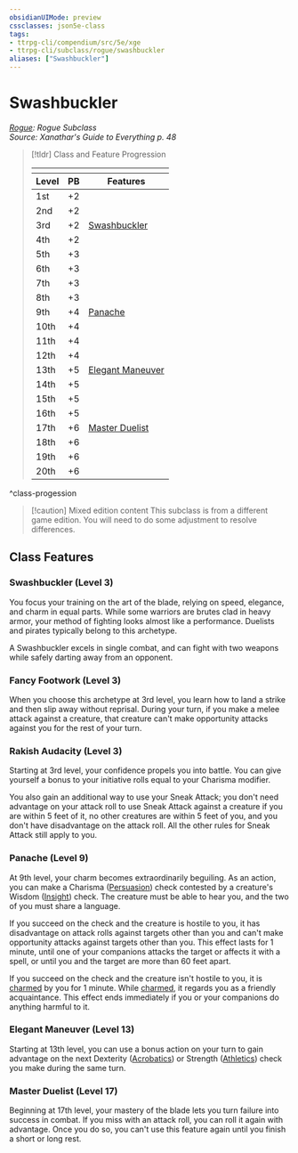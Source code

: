```yaml
---
obsidianUIMode: preview
cssclasses: json5e-class
tags:
- ttrpg-cli/compendium/src/5e/xge
- ttrpg-cli/subclass/rogue/swashbuckler
aliases: ["Swashbuckler"]
---
```

# Swashbuckler
*[Rogue](rogue-xphb.md): Rogue Subclass*  
*Source: Xanathar's Guide to Everything p. 48*  

> [!tldr] Class and Feature Progression
> 
> <table class="class-progression">
> <thead>
> <tr><th colspan='3'></th></tr>
> <tr class="class-progression"><th class"level">Level</th><th class"pb">PB</th><th class"feature">Features</th></tr>
> </thead><tbody>
> <tr class="class-progression"><td class"level">1st</td><td class"pb">+2</td><td class"feature"></td></tr>
> <tr class="class-progression"><td class"level">2nd</td><td class"pb">+2</td><td class"feature"></td></tr>
> <tr class="class-progression"><td class"level">3rd</td><td class"pb">+2</td><td class"feature"><a href='#Swashbuckler%20(Level%203)'>Swashbuckler</a></td></tr>
> <tr class="class-progression"><td class"level">4th</td><td class"pb">+2</td><td class"feature"></td></tr>
> <tr class="class-progression"><td class"level">5th</td><td class"pb">+3</td><td class"feature"></td></tr>
> <tr class="class-progression"><td class"level">6th</td><td class"pb">+3</td><td class"feature"></td></tr>
> <tr class="class-progression"><td class"level">7th</td><td class"pb">+3</td><td class"feature"></td></tr>
> <tr class="class-progression"><td class"level">8th</td><td class"pb">+3</td><td class"feature"></td></tr>
> <tr class="class-progression"><td class"level">9th</td><td class"pb">+4</td><td class"feature"><a href='#Panache%20(Level%209)'>Panache</a></td></tr>
> <tr class="class-progression"><td class"level">10th</td><td class"pb">+4</td><td class"feature"></td></tr>
> <tr class="class-progression"><td class"level">11th</td><td class"pb">+4</td><td class"feature"></td></tr>
> <tr class="class-progression"><td class"level">12th</td><td class"pb">+4</td><td class"feature"></td></tr>
> <tr class="class-progression"><td class"level">13th</td><td class"pb">+5</td><td class"feature"><a href='#Elegant%20Maneuver%20(Level%2013)'>Elegant Maneuver</a></td></tr>
> <tr class="class-progression"><td class"level">14th</td><td class"pb">+5</td><td class"feature"></td></tr>
> <tr class="class-progression"><td class"level">15th</td><td class"pb">+5</td><td class"feature"></td></tr>
> <tr class="class-progression"><td class"level">16th</td><td class"pb">+5</td><td class"feature"></td></tr>
> <tr class="class-progression"><td class"level">17th</td><td class"pb">+6</td><td class"feature"><a href='#Master%20Duelist%20(Level%2017)'>Master Duelist</a></td></tr>
> <tr class="class-progression"><td class"level">18th</td><td class"pb">+6</td><td class"feature"></td></tr>
> <tr class="class-progression"><td class"level">19th</td><td class"pb">+6</td><td class"feature"></td></tr>
> <tr class="class-progression"><td class"level">20th</td><td class"pb">+6</td><td class"feature"></td></tr>
> </tbody></table>
^class-progession


> [!caution] Mixed edition content
> This subclass is from a different game edition. You will need to do some adjustment to resolve differences.

## Class Features

### Swashbuckler (Level 3)

You focus your training on the art of the blade, relying on speed, elegance, and charm in equal parts. While some warriors are brutes clad in heavy armor, your method of fighting looks almost like a performance. Duelists and pirates typically belong to this archetype.

A Swashbuckler excels in single combat, and can fight with two weapons while safely darting away from an opponent.

### Fancy Footwork (Level 3)

When you choose this archetype at 3rd level, you learn how to land a strike and then slip away without reprisal. During your turn, if you make a melee attack against a creature, that creature can't make opportunity attacks against you for the rest of your turn.

### Rakish Audacity (Level 3)

Starting at 3rd level, your confidence propels you into battle. You can give yourself a bonus to your initiative rolls equal to your Charisma modifier.

You also gain an additional way to use your Sneak Attack; you don't need advantage on your attack roll to use Sneak Attack against a creature if you are within 5 feet of it, no other creatures are within 5 feet of you, and you don't have disadvantage on the attack roll. All the other rules for Sneak Attack still apply to you.

### Panache (Level 9)

At 9th level, your charm becomes extraordinarily beguiling. As an action, you can make a Charisma ([Persuasion](3-Compendium/rules/skills.md#Persuasion)) check contested by a creature's Wisdom ([Insight](3-Compendium/rules/skills.md#Insight)) check. The creature must be able to hear you, and the two of you must share a language.

If you succeed on the check and the creature is hostile to you, it has disadvantage on attack rolls against targets other than you and can't make opportunity attacks against targets other than you. This effect lasts for 1 minute, until one of your companions attacks the target or affects it with a spell, or until you and the target are more than 60 feet apart.

If you succeed on the check and the creature isn't hostile to you, it is [charmed](3-Compendium/rules/conditions.md#Charmed) by you for 1 minute. While [charmed](3-Compendium/rules/conditions.md#Charmed), it regards you as a friendly acquaintance. This effect ends immediately if you or your companions do anything harmful to it.

### Elegant Maneuver (Level 13)

Starting at 13th level, you can use a bonus action on your turn to gain advantage on the next Dexterity ([Acrobatics](3-Compendium/rules/skills.md#Acrobatics)) or Strength ([Athletics](3-Compendium/rules/skills.md#Athletics)) check you make during the same turn.

### Master Duelist (Level 17)

Beginning at 17th level, your mastery of the blade lets you turn failure into success in combat. If you miss with an attack roll, you can roll it again with advantage. Once you do so, you can't use this feature again until you finish a short or long rest.
